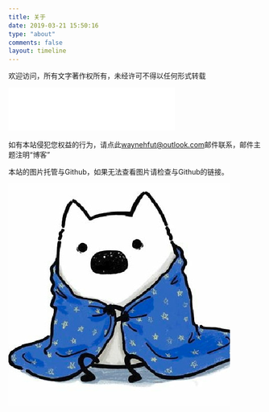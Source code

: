 ```yaml
---
title: 关于
date: 2019-03-21 15:50:16
type: "about"
comments: false
layout: timeline
---
```


欢迎访问，所有文字著作权所有，未经许可不得以任何形式转载

<iframe frameborder="no" border="0" marginwidth="0" marginheight="0" width=330 height=86 src="//music.163.com/outchain/player?type=2&id=1353163404&auto=0&height=66"></iframe>

如有本站侵犯您权益的行为，请点此[waynehfut@outlook.com](mailto:waynehfut@outlook.com)邮件联系，邮件主题注明“博客”

本站的图片托管与Github，如果无法查看图片请检查与Github的链接。

![Test Image](https://raw.githubusercontent.com/Waynehfut/blog/img/img/20201124202808.png)
